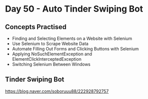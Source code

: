 # Day 50 - Auto Tinder Swiping Bot
## Concepts Practised
- Finding and Selecting Elements on a Website with Selenium
- Use Selenium to Scrape Website Data
- Automate Filling Out Forms and Clicking Buttons with Selenium
- Applying NoSuchElementException and ElementClickInterceptedException
- Switching Selenium Between Windows
## Tinder Swiping Bot
https://blog.naver.com/soboruuu88/222928792757

